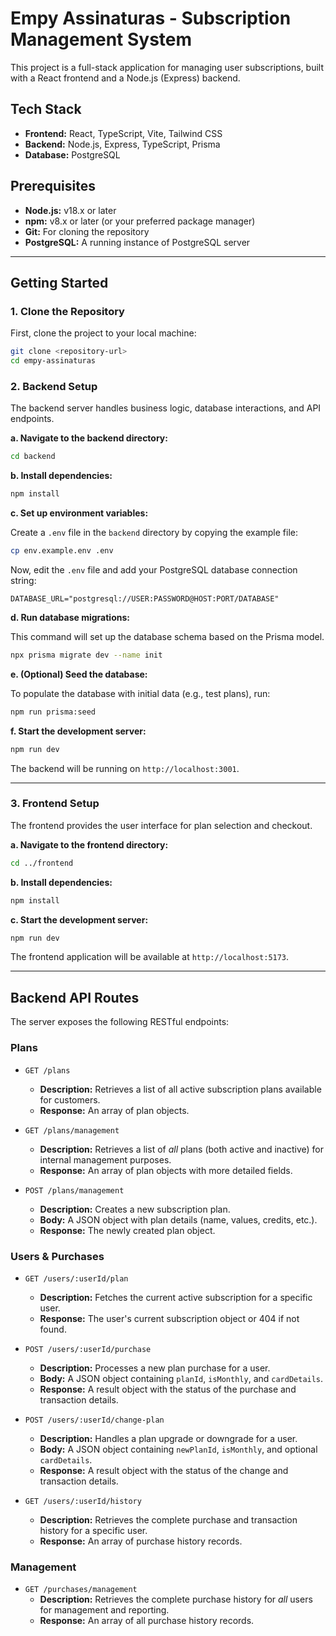 # Empy Assinaturas - Subscription Management System

This project is a full-stack application for managing user subscriptions, built with a React frontend and a Node.js (Express) backend.

## Tech Stack

-   **Frontend:** React, TypeScript, Vite, Tailwind CSS
-   **Backend:** Node.js, Express, TypeScript, Prisma
-   **Database:** PostgreSQL

## Prerequisites

-   **Node.js:** v18.x or later
-   **npm:** v8.x or later (or your preferred package manager)
-   **Git:** For cloning the repository
-   **PostgreSQL:** A running instance of PostgreSQL server

---

## Getting Started

### 1. Clone the Repository

First, clone the project to your local machine:

```bash
git clone <repository-url>
cd empy-assinaturas
```

### 2. Backend Setup

The backend server handles business logic, database interactions, and API endpoints.

**a. Navigate to the backend directory:**

```bash
cd backend
```

**b. Install dependencies:**

```bash
npm install
```

**c. Set up environment variables:**

Create a `.env` file in the `backend` directory by copying the example file:

```bash
cp env.example.env .env
```

Now, edit the `.env` file and add your PostgreSQL database connection string:

```
DATABASE_URL="postgresql://USER:PASSWORD@HOST:PORT/DATABASE"
```

**d. Run database migrations:**

This command will set up the database schema based on the Prisma model.

```bash
npx prisma migrate dev --name init
```

**e. (Optional) Seed the database:**

To populate the database with initial data (e.g., test plans), run:

```bash
npm run prisma:seed
```

**f. Start the development server:**

```bash
npm run dev
```

The backend will be running on `http://localhost:3001`.

---

### 3. Frontend Setup

The frontend provides the user interface for plan selection and checkout.

**a. Navigate to the frontend directory:**

```bash
cd ../frontend
```

**b. Install dependencies:**

```bash
npm install
```

**c. Start the development server:**

```bash
npm run dev
```

The frontend application will be available at `http://localhost:5173`.

---

## Backend API Routes

The server exposes the following RESTful endpoints:

### Plans

-   `GET /plans`
    -   **Description:** Retrieves a list of all active subscription plans available for customers.
    -   **Response:** An array of plan objects.

-   `GET /plans/management`
    -   **Description:** Retrieves a list of *all* plans (both active and inactive) for internal management purposes.
    -   **Response:** An array of plan objects with more detailed fields.

-   `POST /plans/management`
    -   **Description:** Creates a new subscription plan.
    -   **Body:** A JSON object with plan details (name, values, credits, etc.).
    -   **Response:** The newly created plan object.

### Users & Purchases

-   `GET /users/:userId/plan`
    -   **Description:** Fetches the current active subscription for a specific user.
    -   **Response:** The user's current subscription object or 404 if not found.

-   `POST /users/:userId/purchase`
    -   **Description:** Processes a new plan purchase for a user.
    -   **Body:** A JSON object containing `planId`, `isMonthly`, and `cardDetails`.
    -   **Response:** A result object with the status of the purchase and transaction details.

-   `POST /users/:userId/change-plan`
    -   **Description:** Handles a plan upgrade or downgrade for a user.
    -   **Body:** A JSON object containing `newPlanId`, `isMonthly`, and optional `cardDetails`.
    -   **Response:** A result object with the status of the change and transaction details.

-   `GET /users/:userId/history`
    -   **Description:** Retrieves the complete purchase and transaction history for a specific user.
    -   **Response:** An array of purchase history records.

### Management

-   `GET /purchases/management`
    -   **Description:** Retrieves the complete purchase history for *all* users for management and reporting.
    -   **Response:** An array of all purchase history records.